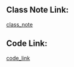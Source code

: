 



## Class Note Link: 

[class_note](https://drive.google.com/file/d/1_hiLtIUl-IKTzCRXWzRuw4V46zZzNFks/view?usp=sharing)

## Code Link: 

[code_link](https://github.com/yasin-arafat-05/machine_learning/blob/main/code/48_pca_2.ipynb)






